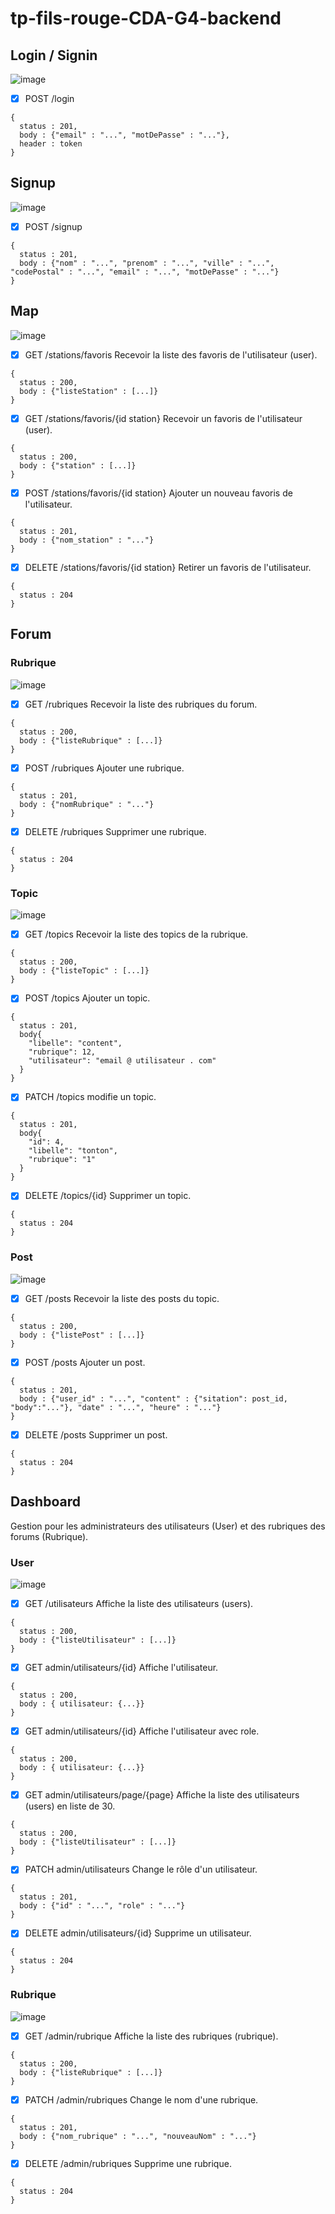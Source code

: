 # tp-fils-rouge-CDA-G4-backend
## Login / Signin
![image](https://user-images.githubusercontent.com/44068884/184831949-088e19bc-378f-4027-b929-9354f4d1f5c5.png)
- [X] POST /login
```
{
  status : 201,
  body : {"email" : "...", "motDePasse" : "..."},
  header : token
}
```
## Signup
![image](https://user-images.githubusercontent.com/44068884/184831992-7fe59173-5845-4a30-8e82-1923e1a7b32e.png)
- [X] POST /signup
```
{
  status : 201,
  body : {"nom" : "...", "prenom" : "...", "ville" : "...", "codePostal" : "...", "email" : "...", "motDePasse" : "..."}
}
```
## Map

![image](https://user-images.githubusercontent.com/44068884/184832427-e527a2b6-3a8a-4850-a284-d1dacde6d6d9.png)


- [x] GET /stations/favoris
Recevoir la liste des favoris de l'utilisateur (user).
```
{
  status : 200,
  body : {"listeStation" : [...]}
}
```

- [x] GET /stations/favoris/{id station}
Recevoir un favoris de l'utilisateur (user).
```
{
  status : 200,
  body : {"station" : [...]}
}
```

- [x] POST /stations/favoris/{id station}
Ajouter un nouveau favoris de l'utilisateur.
```
{
  status : 201,
  body : {"nom_station" : "..."}
}
```
- [x] DELETE /stations/favoris/{id station}
Retirer un favoris de l'utilisateur.
```
{
  status : 204
}
```
## Forum
### Rubrique
![image](https://user-images.githubusercontent.com/44068884/184851837-ff9dc027-077a-4cf4-8217-c8481092d0bd.png)
- [X] GET /rubriques
Recevoir la liste des rubriques du forum.
```
{
  status : 200,
  body : {"listeRubrique" : [...]}
}
```
- [X] POST /rubriques
Ajouter une rubrique.
```
{
  status : 201,
  body : {"nomRubrique" : "..."}
}
```
- [x] DELETE /rubriques
Supprimer une rubrique.
```
{
  status : 204
}
```
### Topic
![image](https://user-images.githubusercontent.com/44068884/184851889-691e7add-af31-4832-b305-f720cb03f0c0.png)
- [X] GET /topics
Recevoir la liste des topics de la rubrique.
```
{
  status : 200,
  body : {"listeTopic" : [...]}
}
```
- [X] POST /topics
Ajouter un topic.
```
{
  status : 201,
  body{
    "libelle": "content",
    "rubrique": 12,
    "utilisateur": "email @ utilisateur . com"
  }
}
```
- [X] PATCH /topics
modifie un topic.
```
{
  status : 201,
  body{
    "id": 4,
    "libelle": "tonton",
    "rubrique": "1"
  }
}
```
- [X] DELETE /topics/{id}
Supprimer un topic.
```
{
  status : 204
}
```
### Post
![image](https://user-images.githubusercontent.com/44068884/184852047-2f44b85d-1d85-4d8e-9761-f52f681d6933.png)
- [X] GET /posts
Recevoir la liste des posts du topic.
```
{
  status : 200,
  body : {"listePost" : [...]}
}
```
- [X] POST /posts
Ajouter un post.
```
{
  status : 201,
  body : {"user_id" : "...", "content" : {"sitation": post_id, "body":"..."}, "date" : "...", "heure" : "..."}
}
```
- [X] DELETE /posts
Supprimer un post.
```
{
  status : 204
}
```
## Dashboard
Gestion pour les administrateurs des utilisateurs (User) et des rubriques des forums (Rubrique).
### User
![image](https://user-images.githubusercontent.com/44068884/184852169-8f8051cc-8c51-4ec1-92de-5f74e450efed.png)
- [X] GET /utilisateurs
Affiche la liste des utilisateurs (users).
```
{
  status : 200,
  body : {"listeUtilisateur" : [...]}
}
```
- [X] GET admin/utilisateurs/{id}
Affiche l'utilisateur.
```
{
  status : 200,
  body : { utilisateur: {...}}
}
```
- [X] GET admin/utilisateurs/{id}
Affiche l'utilisateur avec role.
```
{
  status : 200,
  body : { utilisateur: {...}}
}
```
- [X] GET admin/utilisateurs/page/{page}
Affiche la liste des utilisateurs (users) en liste de 30.
```
{
  status : 200,
  body : {"listeUtilisateur" : [...]}
}
```
- [X] PATCH admin/utilisateurs
Change le rôle d'un utilisateur.
```
{
  status : 201,
  body : {"id" : "...", "role" : "..."}
}
```
- [x] DELETE admin/utilisateurs/{id}
Supprime un utilisateur.
```
{
  status : 204
}
```
### Rubrique
![image](https://user-images.githubusercontent.com/44068884/184852115-893617d5-45dc-4ecc-980e-30e64cc8903a.png)
- [x] GET /admin/rubrique
Affiche la liste des rubriques (rubrique).
```
{
  status : 200,
  body : {"listeRubrique" : [...]}
}
```
- [x] PATCH /admin/rubriques
Change le nom d'une rubrique.
```
{
  status : 201,
  body : {"nom_rubrique" : "...", "nouveauNom" : "..."}
}
```
- [x] DELETE /admin/rubriques
Supprime une rubrique.
```
{
  status : 204
}
```
